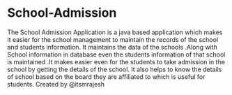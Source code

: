 # School-Admission

The School Admission Application is a java based application which makes it easier for the school management to maintain the records of the school and students information. It maintains the data of the schools .Along with School information in database even the students information of that school is maintained .It makes easier even for the students to take admission in the school by getting the details of the school. It also helps to know the details of school based on the board they are affiliated to which is useful for students.
Created by @itsmrajesh
